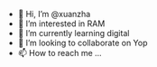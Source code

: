 - 👋 Hi, I’m @xuanzha
- 👀 I’m interested in RAM
- 🌱 I’m currently learning digital
- 💞️ I’m looking to collaborate on Yop
- 📫 How to reach me ...

<!---
xuanzha/xuanzha is a ✨ special ✨ repository because its `README.md` (this file) appears on your GitHub profile.
You can click the Preview link to take a look at your changes.
--->
